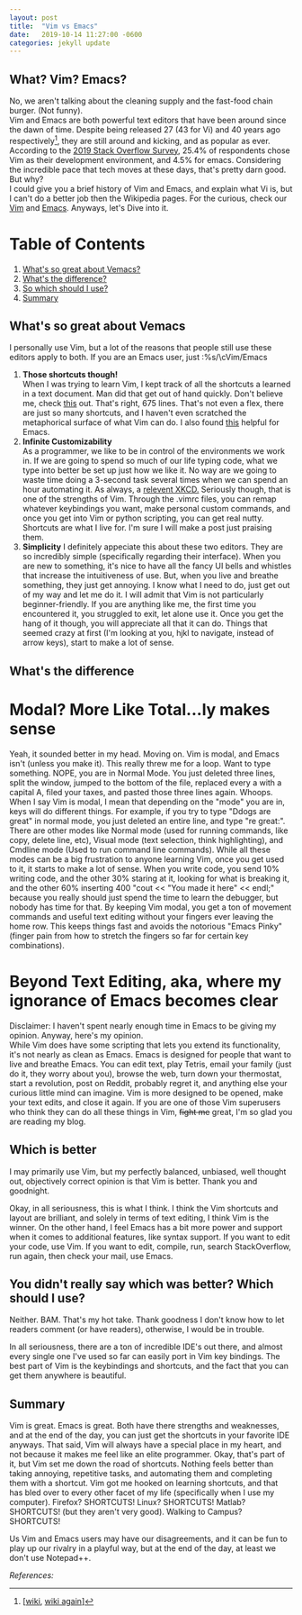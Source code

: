 ```yaml
---
layout: post
title:  "Vim vs Emacs"
date:   2019-10-14 11:27:00 -0600
categories: jekyll update
---
```


## What? Vim? Emacs? 
No, we aren't talking about the cleaning supply and the fast-food chain burger. (Not funny).  
Vim and Emacs are both powerful text editors that have been around since the dawn of time.
Despite being released 27 (43 for Vi) and 40 years ago respectively[^fn1], they are still around and kicking,
and as popular as ever. According to the [2019 Stack Overflow Survey][so_link], 25.4% of
respondents chose Vim as their development environment, and 4.5% for emacs. Considering
the incredible pace that tech moves at these days, that's pretty darn good. But why?  
I could give you a brief history of Vim and Emacs, and explain what Vi is, but I can't
do a better job then the Wikipedia pages. For the curious, check our [Vim][vim_link] and [Emacs][emacs_link].
Anyways, let's Dive into it.


# Table of Contents
1. [What's so great about Vemacs?](#whats-so-great-about-vemacs)
2. [What's the difference?](#whats-the-difference)
3. [So which should I use?](#which-is-better)
4. [Summary](#summary)


## What's so great about Vemacs
I personally use Vim, but a lot of the reasons that people still use these editors apply to
both. If you are an Emacs user, just :%s/\cVim/Emacs  
1. **Those shortcuts though!**   
  When I was trying to learn Vim, I kept track of all the shortcuts a learned in a text document.
  Man did that get out of hand quickly. Don't believe me, check <a target="_blank" rel="noopener noreferrer"
  href="/assets/vim_cheat_sheet.txt">this</a> out.
  That's right, 675 lines. That's not even a flex, there are just so many shortcuts, and I haven't even
  scratched the metaphorical surface of what Vim can do. I also found <a target="_blank" rel="noopener noreferrer" 
  href="http://www.rgrjr.com/emacs/emacs_cheat.html"> this</a> helpful for Emacs.
2. **Infinite Customizability**  
  As a programmer, we like to be in control of the environments we work in. If we are going to
  spend so much of our life typing code, what we type into better be set up just how we like it. No way are we going
  to waste time doing a 3-second task several times when we can spend an hour automating it.
  As always, a <a target="_blank" rel="noopener noreferrer" href="https://xkcd.com/1319/">relevent XKCD.</a>
  Seriously though, that is one of the strengths of Vim. Through the .vimrc files, you can remap whatever 
  keybindings you want, make personal custom commands, and once you get into Vim or python scripting, 
  you can get real nutty. Shortcuts are what I live for. I'm sure I will make a post just praising them.
3. **Simplicity**
  I definitely appeciate this about these two editors. They are so incredibly simple (specifically regarding
  their interface). When you are
  new to something, it's nice to have all the fancy UI bells and whistles that increase the intuitiveness of use. But, when
  you live and breathe something, they just get annoying. I know what I need to do, just get out of my way
  and let me do it. I will admit that Vim is not particularly beginner-friendly. If you are anything
  like me, the first time you encountered it, you struggled to exit, let alone use it. Once you get
  the hang of it though, you will appreciate all that it can do. Things that seemed crazy at first
  (I'm looking at you, hjkl to navigate, instead of arrow keys), start to make a lot of sense.

## What's the difference

# Modal? More Like Total...ly makes sense
Yeah, it sounded better in my head. Moving on.
Vim is modal, and Emacs isn't (unless you make it). This really threw me for a loop.
Want to type something. NOPE, you are in Normal Mode. You just deleted three lines, split the window, jumped to the
bottom of the file, replaced every a with a capital A, filed your taxes, and pasted those three lines again. Whoops.
When I say Vim is modal, I mean that depending on the "mode" you are in, keys will do different things. For example, 
if you try to type "Ddogs are great" in normal mode, you just deleted an entire line, and type "re great:". 
There are other modes like Normal mode (used for running commands, like copy, delete line, etc),
Visual mode (text selection, think highlighting), and Cmdline mode (Used to run command line
commands).
While all these modes can be a 
big frustration to anyone learning Vim, once you get used to it, it starts to make a lot of sense. When you write code,
you send 10% writing code, and the other 30% staring at it, looking for what is breaking it, and the other 60%
inserting 400 "cout << "You made it here" << endl;" because you really should just spend the time to learn the debugger,
but nobody has time for that. By keeping Vim modal, you get a ton of movement commands and useful text editing without
your fingers ever leaving the home row. This keeps things fast and avoids the notorious "Emacs Pinky" (finger pain
from how to stretch the fingers so far for certain key combinations).

# Beyond Text Editing, aka, where my ignorance of Emacs becomes clear
Disclaimer: I haven't spent nearly enough time in Emacs to be giving my opinion. Anyway, here's my opinion.  
While Vim does have some scripting that lets you extend its functionality, it's not nearly as clean as Emacs.
Emacs is designed for people that
want to live and breathe Emacs. You can edit text, play Tetris, email your family (just do it, they worry about you), 
browse the web, turn down your thermostat, start a revolution, post on Reddit, probably regret it, and anything
else your curious little mind can imagine. Vim is more designed to be opened, make your text edits, and close
it again. If you are one of those Vim superusers who think they can do all these things in Vim, ~~fight me~~
great, I'm so glad you are reading my blog.

## Which is better
I may primarily use Vim, but my perfectly balanced, unbiased, well thought out, objectively correct opinion is that
Vim is better. Thank you and goodnight.  

Okay, in all seriousness, this is what I think. I think the Vim shortcuts and layout are brilliant, and solely 
in terms of text editing, I think Vim is the winner. On the other hand, I feel Emacs has a bit more power
and support when it comes to additional features, like syntax support. If you want to edit your code, use Vim.
If you want to edit, compile, run, search StackOverflow, run again, then check your mail, use Emacs.

## You didn't really say which was better? Which should I use?
Neither. BAM. That's my hot take. Thank goodness I don't know how to let readers comment (or have readers), 
otherwise, I would be in trouble.

In all seriousness, there are a ton of incredible IDE's out there, and almost every single one I've used
so far can easily port in Vim key bindings. The best part of Vim is the keybindings and shortcuts, and the
fact that you can get them anywhere is beautiful.

## Summary
Vim is great. Emacs is great. Both have there strengths and weaknesses, and at the end of the day, you
can just get the shortcuts in your favorite IDE anyways. That said, Vim will always have a special place in my heart, and not
because it makes me feel like an elite programmer. Okay, that's part of it, but Vim set me down the road of shortcuts. 
Nothing feels better than taking annoying, repetitive tasks, and automating them and completing them with a shortcut.
Vim got me hooked on learning shortcuts, and that has bled over to every other facet of my life
(specifically when I use my computer). Firefox? SHORTCUTS! Linux? SHORTCUTS! Matlab? SHORTCUTS! (but they aren't
very good). Walking to Campus? SHORTCUTS!  

Us Vim and Emacs users may have our disagreements, and it can be fun to play up our rivalry in a playful way, but at
the end of the day, at least we don't use Notepad++.


*References:*

[vim_link]: "https://en.wikipedia.org/wiki/Emacs"
[emacs_link]: "https://en.wikipedia.org/wiki/Vi"
[so_link]: https://insights.stackoverflow.com/survey/2019
[^fn1]: [<a href="https://en.wikipedia.org/wiki/Vi">wiki</a>, <a href = "https://en.wikipedia.org/wiki/Emacs">wiki again</a>]
